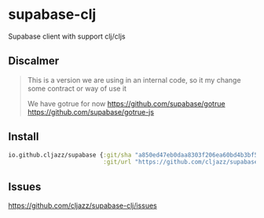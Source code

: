 # supabase-clj
Supabase client with support clj/cljs

## Discalmer
> This is a version we are using in an internal code, so
> it my change some contract or way of use it
>
> We have gotrue for now
> https://github.com/supabase/gotrue
> https://github.com/supabase/gotrue-js


## Install


```clojure
io.github.cljazz/supabase {:git/sha "a850ed47eb0daa8303f206ea60bd4b3bf59e1e0a"
                           :git/url "https://github.com/cljazz/supabase-clj"}

```

## Issues 

https://github.com/cljazz/supabase-clj/issues

